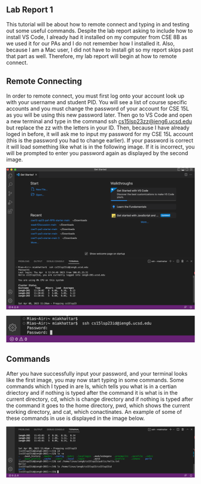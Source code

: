 ## Lab Report 1

This tutorial will be about how to remote connect and typing in and testing out some useful commands. Despite the lab report asking to include how to install VS Code, I already had it installed on my computer from CSE 8B as we used it for our PAs and I do not remember how I installed it. Also, because I am a Mac user, I did not have to install git so my report skips past that part as well. Therefore, my lab report will begin at how to remote connect.

## Remote Connecting

In order to remote connect, you must first log onto your account look up with your username and student PID. You will see a list of course specific accounts and you must change the password of your account for CSE 15L as you will be using this new password later. Then go to VS Code and open a new terminal and type in the command ssh cs15lsp23zz@ieng6.ucsd.edu but replace the zz with the letters in your ID. Then, because I have already loged in before, it will ask me to input my password for my CSE 15L account (this is the password you had to change earlier). If your password is correct it will load something like what is in the following image. If it is incorrect, you will be prompted to enter you password again as displayed by the second image.

![Image](CSE15LSS1.png)

![Image](CSE15LSS2.png)

## Commands

After you have successfully input your password, and your terminal looks like the first image, you may now start typing in some commands. Some commands which I typed in are ls, which tells you what is in a certian driectory and if nothing is typed after the command it is what is in the current directory, cd, which is change directory and if nothing is typed after the command it goes to the home directory, pwd, which shows the current working directory, and cat, which conactinates. An example of some of these commands in use is displayed in the image below. 

![Image](CSE15LSS3.png)





